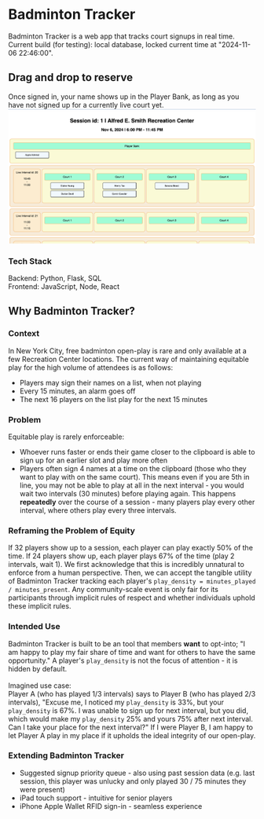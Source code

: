 # Badminton Tracker
Badminton Tracker is a web app that tracks court signups in real time. \
Current build (for testing): local database, locked current time at "2024-11-06 22:46:00".

## Drag and drop to reserve
Once signed in, your name shows up in the Player Bank, as long as you have not signed up for a currently live court yet.
![Badminton Tracker: Session Page](/resources/badminton-tracker.png)

### Tech Stack
Backend: Python, Flask, SQL \
Frontend: JavaScript, Node, React

## Why Badminton Tracker?

### Context
In New York City, free badminton open-play is rare and only available at a few Recreation Center locations. The current way of maintaining equitable play for the high volume of attendees is as follows:
* Players may sign their names on a list, when not playing
* Every 15 minutes, an alarm goes off
* The next 16 players on the list play for the next 15 minutes

### Problem
Equitable play is rarely enforceable:
* Whoever runs faster or ends their game closer to the clipboard is able to sign up for an earlier slot and play more often
* Players often sign 4 names at a time on the clipboard (those who they want to play with on the same court). This means even if you are 5th in line, you may not be able to play at all in the next interval - you would wait two intervals (30 minutes) before playing again. This happens **repeatedly** over the course of a session - many players play every other interval, where others play every three intervals.

### Reframing the Problem of Equity
If 32 players show up to a session, each player can play exactly 50% of the time. If 24 players show up, each player plays 67% of the time (play 2 intervals, wait 1).
We first acknowledge that this is incredibly unnatural to enforce from a human perspective. Then, we can accept the tangible utility of Badminton Tracker tracking each player's `play_density = minutes_played / minutes_present`. Any community-scale event is only fair for its participants through implicit rules of respect and whether individuals uphold these implicit rules.

### Intended Use
Badminton Tracker is built to be an tool that members **want** to opt-into; "I am happy to play my fair share of time and want for others to have the same opportunity." A player's `play_density` is not the focus of attention - it is hidden by default. \
\
Imagined use case: \
Player A (who has played 1/3 intervals) says to Player B (who has played 2/3 intervals), "Excuse me, I noticed my `play_density` is 33%, but your `play_density` is 67%. I was unable to sign up for next interval, but you did, which would make my `play_density` 25% and yours 75% after next interval. Can I take your place for the next interval?" If I were Player B, I am happy to let Player A play in my place if it upholds the ideal integrity of our open-play.

### Extending Badminton Tracker
* Suggested signup priority queue - also using past session data (e.g. last session, this player was unlucky and only played 30 / 75 minutes they were present)
* iPad touch support - intuitive for senior players
* iPhone Apple Wallet RFID sign-in - seamless experience

